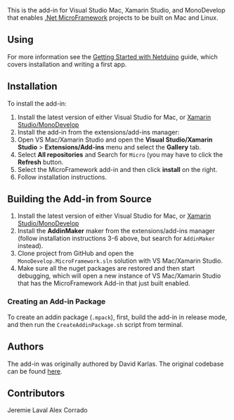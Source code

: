 This is the add-in for Visual Studio Mac, Xamarin Studio, and MonoDevelop that enables [.Net MicroFramework](http://www.netmf.com/) projects to be built on Mac and Linux. 

## Using

For more information see the [Getting Started with Netduino](http://developer.wildernesslabs.co/Netduino/Getting_Started/) guide, which covers installation and writing a first app.


## Installation 

To install the add-in:

 1. Install the latest version of either Visual Studio for Mac, or [Xamarin Studio/MonoDevelop](http://www.monodevelop.com/download/)
 2. Install the add-in from the extensions/add-ins manager:
 3. Open VS Mac/Xamarin Studio and open the **Visual Studio/Xamarin Studio** > **Extensions/Add-ins** menu and select the **Gallery** tab.
 4. Select **All repositories** and Search for `Micro` (you may have to click the **Refresh** button.
 5. Select the MicroFramework add-in and then click **install** on the right.
 6. Follow installation instructions.


## Building the Add-in from Source

 1. Install the latest version of either Visual Studio for Mac, or [Xamarin Studio/MonoDevelop](http://www.monodevelop.com/download/)
 2. Install the **AddinMaker** maker from the extensions/add-ins manager (follow installation instructions 3-6 above, but search for `AddinMaker` instead).
 3. Clone project from GitHub and open the `MonoDevelop.MicroFramework.sln` solution with VS Mac/Xamarin Studio.
 4. Make sure all the nuget packages are restored and then start debugging, which will open a new instance of VS Mac/Xamarin Studio that has the MicroFramework Add-in that just built enabled.

### Creating an Add-in Package

To create an addin package (`.mpack`), first, build the add-in in release mode, and then run the `CreateAddinPackage.sh` script from terminal.

## Authors

The add-in was originally authored by David Karlas. The original codebase can be found [here](https://github.com/davidkarlas/MonoDevelop.MicroFramework).

## Contributors

Jeremie Laval
Alex Corrado